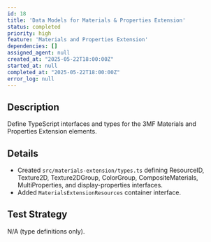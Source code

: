 ```yaml
---
id: 18
title: 'Data Models for Materials & Properties Extension'
status: completed
priority: high
feature: 'Materials and Properties Extension'
dependencies: []
assigned_agent: null
created_at: "2025-05-22T18:00:00Z"
started_at: null
completed_at: "2025-05-22T18:00:00Z"
error_log: null
---
```


## Description

Define TypeScript interfaces and types for the 3MF Materials and Properties Extension elements.

## Details

- Created `src/materials-extension/types.ts` defining ResourceID, Texture2D, Texture2DGroup, ColorGroup, CompositeMaterials, MultiProperties, and display-properties interfaces.
- Added `MaterialsExtensionResources` container interface.

## Test Strategy

N/A (type definitions only). 